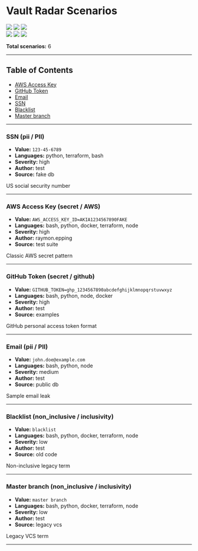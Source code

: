 # Vault Radar Scenarios

[![](https://img.shields.io/badge/High-3-red)](##high) [![](https://img.shields.io/badge/Medium-1-yellow)](##medium) [![](https://img.shields.io/badge/Low-2-lightgrey)](##low)  
[![](https://img.shields.io/badge/Non_inclusive-2-green)](##non_inclusive) [![](https://img.shields.io/badge/Pii-2-orange)](##pii) [![](https://img.shields.io/badge/Secret-2-purple)](##secret)   

**Total scenarios:** 6

---
## Table of Contents
 - [AWS Access Key](#aws-access-key)
 - [GitHub Token](#github-token)
 - [Email](#email)
 - [SSN](#ssn)
 - [Blacklist](#blacklist)
 - [Master branch](#master-branch)

---

### SSN (pii / PII)

- **Value:** `123-45-6789`
- **Languages:** python, terraform, bash
- **Severity:** high
- **Author:** test
- **Source:** fake db

US social security number

---
### AWS Access Key (secret / AWS)

- **Value:** `AWS_ACCESS_KEY_ID=AKIA1234567890FAKE`
- **Languages:** bash, python, docker, terraform, node
- **Severity:** high
- **Author:** raymon.epping
- **Source:** test suite

Classic AWS secret pattern

---
### GitHub Token (secret / github)

- **Value:** `GITHUB_TOKEN=ghp_1234567890abcdefghijklmnopqrstuvwxyz`
- **Languages:** bash, python, node, docker
- **Severity:** high
- **Author:** test
- **Source:** examples

GitHub personal access token format

---
### Email (pii / PII)

- **Value:** `john.doe@example.com`
- **Languages:** bash, python, node
- **Severity:** medium
- **Author:** test
- **Source:** public db

Sample email leak

---
### Blacklist (non_inclusive / inclusivity)

- **Value:** `blacklist`
- **Languages:** bash, python, docker, terraform, node
- **Severity:** low
- **Author:** test
- **Source:** old code

Non-inclusive legacy term

---
### Master branch (non_inclusive / inclusivity)

- **Value:** `master branch`
- **Languages:** bash, python, docker, terraform, node
- **Severity:** low
- **Author:** test
- **Source:** legacy vcs

Legacy VCS term

---
